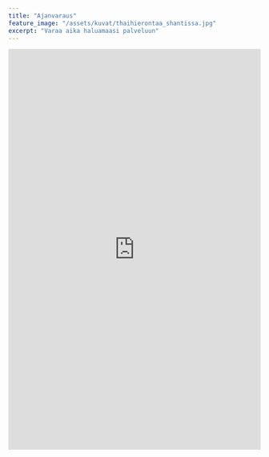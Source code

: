 ```yaml
---
title: "Ajanvaraus"
feature_image: "/assets/kuvat/thaihierontaa_shantissa.jpg"
excerpt: "Varaa aika haluamaasi palveluun"
---
```


<iframe
	src="https://app.acuityscheduling.com/schedule.php?owner=18231920"
	width="100%"
	height="800"
	frameBorder="0">
</iframe>

<script src="https://embed.acuityscheduling.com/js/embed.js" type="text/javascript"></script>